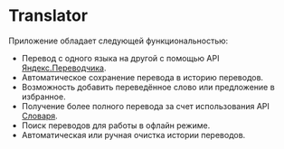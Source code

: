# Translator
Приложение обладает следующей функциональностью:
* Перевод с одного языка на другой с помощью API [Яндекс.Переводчика](https://tech.yandex.ru/translate/).
* Автоматическое сохранение перевода в историю переводов.
* Возможность добавить переведённое слово или предложение в избранное.
* Получение более полного перевода за счет использования API [Словаря](https://tech.yandex.ru/dictionary/).
* Поиск переводов для работы в офлайн режиме.
* Автоматическая или ручная очистка истории переводов.
